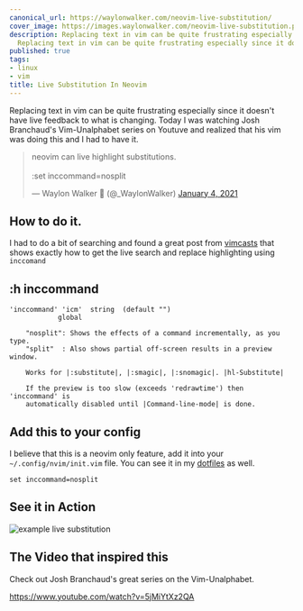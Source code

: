 ```yaml
---
canonical_url: https://waylonwalker.com/neovim-live-substitution/
cover_image: https://images.waylonwalker.com/neovim-live-substitution.png
description: Replacing text in vim can be quite frustrating especially since it doesn
  Replacing text in vim can be quite frustrating especially since it doesn https://twitte
published: true
tags:
- linux
- vim
title: Live Substitution In Neovim
---
```


Replacing text in vim can be quite frustrating especially since it doesn't have live feedback to what is changing. Today I was watching Josh Branchaud's Vim-Unalphabet series on Youtuve and realized that his vim was doing this and I had to have it.

<blockquote class="twitter-tweet"><p lang="en" dir="ltr">neovim can live highlight substitutions.<br><br>:set inccommand=nosplit</p>&mdash; Waylon Walker 🐍 (@_WaylonWalker) <a href="https://twitter.com/_WaylonWalker/status/1346081617199198210?ref_src=twsrc%5Etfw">January 4, 2021</a></blockquote>
<script async src="https://platform.twitter.com/widgets.js" charset="utf-8"></script>



## How to do it.

I had to do a bit of searching and found a great post from [vimcasts](http://vimcasts.org/episodes/neovim-eyecandy/) that shows exactly how to get the live search and replace highlighting using `inccomand`


## :h inccommand


``` vim
'inccommand' 'icm'	string	(default "")
			global
			
	"nosplit": Shows the effects of a command incrementally, as you type.
	"split"	 : Also shows partial off-screen results in a preview window.

	Works for |:substitute|, |:smagic|, |:snomagic|. |hl-Substitute|

	If the preview is too slow (exceeds 'redrawtime') then 'inccommand' is
	automatically disabled until |Command-line-mode| is done.

```

## Add this to your config

I believe that this is a neovim only feature, add it into your
`~/.config/nvim/init.vim` file. You can see it in my
[dotfiles](https://github.com/WaylonWalker/devtainer/blob/main/nvim/.config/nvim/settings.vim#L155) as well.

``` vim
set inccommand=nosplit
```

## See it in Action

![example live substitution](https://images.waylonwalker.com/nvim-live-substitute-inccommand.gif)

## The Video that inspired this

Check out Josh Branchaud's great series on the Vim-Unalphabet.

https://www.youtube.com/watch?v=5jMiYtXz2QA